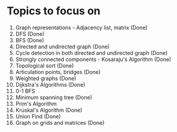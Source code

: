 # Topics to focus on

1. Graph representations - Adjacency list, matrix (Done)
2. DFS (Done)
3. BFS (Done)
4. Directed and undirected graph (Done)
5. Cycle detection in both directed and undirected graph (Done)
6. Strongly connected components - Kosaraju's Algorithm (Done)
7. Topological sort (Done)
8. Articulation points, bridges (Done)
9. Weighted graphs (Done)
10. Dijkstra's Algorithms (Done)
11. 0-1 BFS
12. Minimum spanning tree (Done)
13. Prim's Algorithm
14. Kruskal's Algorithm (Done)
15. Union Find (Done)
16. Graph on grids and matrices (Done)
